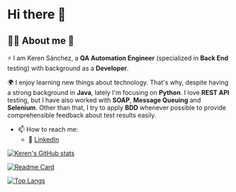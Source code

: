 # Hi there 👋

## :face_in_clouds: About me 🚀

⚡ I am Keren Sánchez, a **QA Automation Engineer** (specialized in **Back End** testing) with background as a **Developer**.

🌍 I enjoy learning new things about technology. That's why, despite having a strong background in **Java**, lately I'm focusing on **Python**. I love **REST API** testing, but I have also worked with **SOAP**, **Message Queuing** and **Selenium**. Other than that, I try to apply **BDD** whenever possible to provide comprehensible feedback about test results easily.

- 📫 How to reach me:
  - 🏢 [LinkedIn](https://www.linkedin.com/in/keren-sanchez/)

[![Keren's GitHub stats](https://github-readme-stats.vercel.app/api?username=kslitc&count_private=true&include_all_commits=true&show_icons=true&theme=tokyonight&hide_rank=false)](https://github.com/anuraghazra/github-readme-stats)

[![Readme Card](https://github-readme-stats.vercel.app/api/pin/?username=kslitc&repo=automation&theme=tokyonight)](https://github.com/anuraghazra/github-readme-stats)

[![Top Langs](https://github-readme-stats.vercel.app/api/top-langs/?username=kslitc&layout=compact&theme=tokyonight)](https://github.com/anuraghazra/github-readme-stats)
